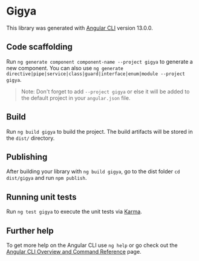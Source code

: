 # Gigya

This library was generated with [Angular CLI](https://github.com/angular/angular-cli) version 13.0.0.

## Code scaffolding

Run `ng generate component component-name --project gigya` to generate a new component. You can also use `ng generate directive|pipe|service|class|guard|interface|enum|module --project gigya`.
> Note: Don't forget to add `--project gigya` or else it will be added to the default project in your `angular.json` file. 

## Build

Run `ng build gigya` to build the project. The build artifacts will be stored in the `dist/` directory.

## Publishing

After building your library with `ng build gigya`, go to the dist folder `cd dist/gigya` and run `npm publish`.

## Running unit tests

Run `ng test gigya` to execute the unit tests via [Karma](https://karma-runner.github.io).

## Further help

To get more help on the Angular CLI use `ng help` or go check out the [Angular CLI Overview and Command Reference](https://angular.io/cli) page.
